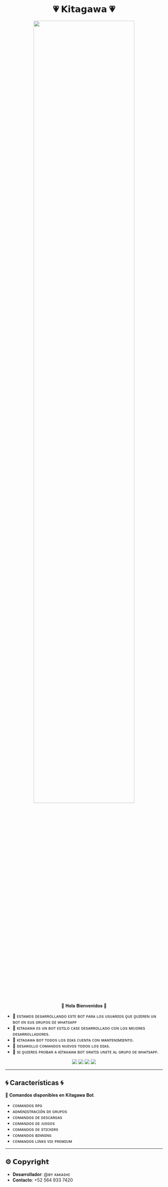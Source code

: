 <h1 align="center">💗 𝗞𝗶𝘁𝗮𝗴𝗮𝘄𝗮 💗</h1>


<p align="center">
  <img src="https://qu.ax/HioNU.jpg" width="80%">
</p>

<p align="center">
🍒 𝐇𝐨𝐥𝐚 𝐁𝐢𝐞𝐧𝐯𝐞𝐧𝐢𝐝𝐨𝐬 🍒
 
 - 🎀 ᴇsᴛᴀᴍᴏs ᴅᴇsᴀʀʀᴏʟʟᴀɴᴅᴏ ᴇsᴛᴇ ʙᴏᴛ ᴘᴀʀᴀ ʟᴏs ᴜsᴜᴀʀɪᴏs ǫᴜᴇ ǫᴜɪᴇʀᴇɴ ᴜɴ ʙᴏᴛ ᴇɴ sᴜs ɢʀᴜᴘᴏs ᴅᴇ ᴡʜᴀᴛsᴀᴘᴘ
 - 🎀 ᴋɪᴛᴀɢᴀᴡᴀ ᴇs ᴜɴ ʙᴏᴛ ᴇsᴛɪʟᴏ ᴄᴀsᴇ ᴅᴇsᴀʀʀᴏʟʟᴀᴅᴏ ᴄᴏɴ ʟᴏs ᴍᴇᴊᴏʀᴇs ᴅᴇsᴀʀʀᴏʟʟᴀᴅᴏʀᴇs.
 - 🎀 ᴋɪᴛᴀɢᴀᴡᴀ ʙᴏᴛ ᴛᴏᴅᴏs ʟᴏs ᴅɪᴀs ᴄᴜᴇɴᴛᴀ ᴄᴏɴ ᴍᴀɴᴛᴇɴɪᴍɪᴇɴᴛᴏ.
 - 🎀 ᴅᴇsᴀʀᴏʟʟᴏ ᴄᴏᴍᴀɴᴅᴏs ɴᴜᴇᴠᴏs ᴛᴏᴅᴏs ʟᴏs ᴅɪᴀs.
 - 🎀 sɪ ǫᴜɪᴇʀᴇs ᴘʀᴏʙᴀʀ ᴀ ᴋɪᴛᴀɢᴀᴡᴀ ʙᴏᴛ ɢʀᴀᴛɪs ᴜɴᴇᴛᴇ ᴀʟ ɢʀᴜᴘᴏ ᴅᴇ ᴡʜᴀᴛsᴀᴘᴘ.</p>

<p align="center">
  <a href="https://chat.whatsapp.com/CHRr2oXifFgHUcM0quJEKi"><img src="https://img.shields.io/badge/WhatsApp-Kitagawa-25D366?style=for-the-badge&logo=whatsapp&logoColor=white" /></a>
  <a href="https://www.facebook.com/profile.php?id=100088016272040"><img src="https://img.shields.io/badge/Facebook-Kitagawa-1877F2?style=for-the-badge&logo=facebook&logoColor=white" /></a>
  <a href="https://www.instagram.com/fx_kakashi_bots?igsh=em8xdnh1Y3UzZTl4"><img src="https://img.shields.io/badge/Instagram-Kitagawa-E4405F?style=for-the-badge&logo=instagram&logoColor=white" /></a>
  <a href="https://t.me/KakashiBins"><img src="https://img.shields.io/badge/Telegram-Kitagawa-0088cc?style=for-the-badge&logo=telegram&logoColor=white" /></a>
</p>

---

## 🌀 Características 🌀


🌹 𝐂𝐨𝐦𝐚𝐧𝐝𝐨𝐬 𝐝𝐢𝐬𝐩𝐨𝐧𝐢𝐛𝐥𝐞𝐬 𝐞𝐧 𝐊𝐢𝐭𝐚𝐠𝐚𝐰𝐚 𝐁𝐨𝐭. 
- ᴄᴏᴍᴀɴᴅᴏs ʀᴘɢ
- ᴀᴅᴍɪɴɪsᴛʀᴀᴄɪᴏ́ɴ ᴅᴇ ɢʀᴜᴘᴏs
- ᴄᴏᴍᴀɴᴅᴏs ᴅᴇ ᴅᴇsᴄᴀʀɢᴀs
- ᴄᴏᴍᴀɴᴅᴏs ᴅᴇ ᴊᴜᴇɢᴏs 
- ᴄᴏᴍᴀɴᴅᴏs ᴅᴇ sᴛɪᴄᴋᴇʀs
- ᴄᴏᴍᴀɴᴅᴏs ʙɪɴɴɪɴɢ
- ᴄᴏᴍᴀɴᴅᴏs ʟɪɴᴋs ᴠɪx ᴘʀᴇᴍɪᴜᴍ

---

## ⚙️ 𝗖𝗼𝗽𝘆𝗿𝗶𝗴𝗵𝘁

- 𝐃𝐞𝐬𝐚𝐫𝐫𝐨𝐥𝐥𝐚𝐝𝐨𝐫: @ʙʏ ᴋᴀᴋᴀsʜɪ
- 𝐂𝐨𝐧𝐭𝐚𝐜𝐭𝐨: +52 564 933 7420
